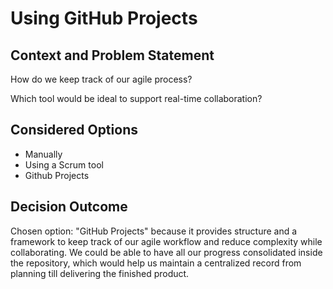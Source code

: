 # Using GitHub Projects

## Context and Problem Statement

How do we keep track of our agile process?

Which tool would be ideal to support real-time collaboration?

## Considered Options

* Manually 
* Using a Scrum tool
* Github Projects 

## Decision Outcome

Chosen option: "GitHub Projects" because it provides structure and a framework to keep track of our agile workflow and reduce 
complexity while collaborating. We could be able to have all our progress consolidated inside the repository, which would help 
us maintain a centralized record from planning till delivering the finished product.  

